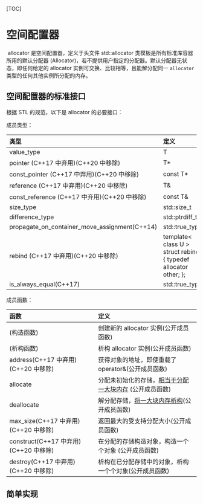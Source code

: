 [TOC]



# 空间配置器

​		allocator 是空间配置器，定义于头文件 std::allocator 类模板是所有标准库容器所用的默认分配器 (Allocator)，若不提供用户指定的分配器。默认分配器无状态，即任何给定的 allocator 实例可交换、比较相等，且能解分配同一 `allocator` 类型的任何其他实例所分配的内存。

## 空间配置器的标准接口

根据 STL 的规范，以下是 allocator 的必要接口：

成员类型：

| 类型                                          | 定义                                                         |
| :-------------------------------------------- | :----------------------------------------------------------- |
| value_type                                    | T                                                            |
| pointer (C++17 中弃用)(C++20 中移除)          | T*                                                           |
| const_pointer (C++17 中弃用)(C++20 中移除)    | const T*                                                     |
| reference (C++17 中弃用)(C++20 中移除)        | T&                                                           |
| const_reference (C++17 中弃用)(C++20 中移除)  | const T&                                                     |
| size_type                                     | std::size_t                                                  |
| difference_type                               | std::ptrdiff_t                                               |
| propagate_on_container_move_assignment(C++14) | std::true_type                                               |
| rebind (C++17 中弃用)(C++20 中移除)           | template< class U > struct rebind { typedef allocator other; }; |
| is_always_equal(C++17)                        | std::true_type                                               |

成员函数：

| 函数                                  | 定义                                                         |
| :------------------------------------ | :----------------------------------------------------------- |
| (构造函数)                            | 创建新的 allocator 实例(公开成员函数)                        |
| (析构函数)                            | 析构 allocator 实例(公开成员函数)                            |
| address(C++17 中弃用)(C++20 中移除)   | 获得对象的地址，即使重载了 operator&(公开成员函数)           |
| allocate                              | 分配未初始化的存储，<u>相当于分配一大块内存</u>   (公开成员函数) |
| deallocate                            | 解分配存储，<u>将一大块内存析构</u>(公开成员函数)            |
| max_size(C++17 中弃用)(C++20 中移除)  | 返回最大的受支持分配大小(公开成员函数)                       |
| construct(C++17 中弃用)(C++20 中移除) | 在分配的存储构造对象，构造一个个对象   (公开成员函数)        |
| destroy(C++17 中弃用)(C++20 中移除)   | 析构在已分配存储中的对象，析构一个个对象(公开成员函数)       |



## 简单实现































